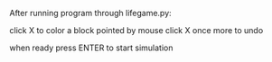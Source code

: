 After running program through lifegame.py:

click X to color a block pointed by mouse
click X once more to undo

when ready press ENTER to start simulation